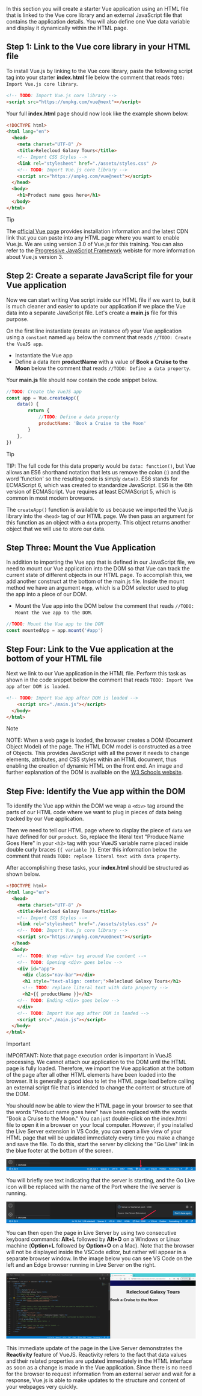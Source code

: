 In this section you will create a starter Vue application using an HTML file that is linked to the Vue core library and an external JavaScript file that contains the application details. You will also define one Vue data variable and display it dynamically within the HTML page.

## Step 1: Link to the Vue core library in your HTML file

To install Vue.js by linking to the Vue core library, paste the following script tag into your starter **index.html** file below the comment that reads `TODO: Import Vue.js core library`.

```html
<!-- TODO: Import Vue.js core library -->
<script src="https://unpkg.com/vue@next"></script>
```
Your full **index.html** page should now look like the example shown below.

```html
<!DOCTYPE html>
<html lang="en">
  <head>
    <meta charset="UTF-8" />
    <title>Relecloud Galaxy Tours</title>
    <!-- Import CSS Styles -->
    <link rel="stylesheet" href="./assets/styles.css" />
    <!-- TODO: Import Vue.js core library -->
    <script src="https://unpkg.com/vue@next"></script>
  </head>
  <body>
    <h1>Product name goes here</h1>
  </body>
</html>
```

> [!TIP]
>The [official Vue page](https://vuejs.org/v2/guide/installation.html) provides installation information and the latest CDN link that you can paste into any HTML page where you want to enable Vue.js. We are using version 3.0 of Vue.js for this training. You can also refer to the [Progressive JavaScript Framework](https://v3.vuejs.org/) webiste for more information about Vue.js version 3.

## Step 2: Create a separate JavaScript file for your Vue application

Now we can start writing Vue script inside our HTML file if we want to, but it is much cleaner and easier to update our application if we place the Vue data into a separate JavaScript file. Let's create a **main.js** file for this purpose.

On the first line instantiate (create an instance of) your Vue application using a `constant` named `app` below the comment that reads `//TODO: Create the VueJS app`.
- Instantiate the Vue app
- Define a data item **productName** with a value of **Book a Cruise to the Moon** below the comment that reads `//TODO: Define a data property`.

Your **main.js** file should now contain the code snippet below.

```javascript
//TODO: Create the VueJS app
const app = Vue.createApp({
    data() {
        return {
            //TODO: Define a data property
            productName: 'Book a Cruise to the Moon'
        }
    },
})
```

> [!TIP]
> TIP: The full code for this data property would be `data: function()`, but Vue allows an ES6 shorthand notation that lets us remove the colon (:) and the word 'function' so the resulting code is simply `data()`. ES6 stands for ECMAScript 6, which was created to standardize JavaScript. ES6 is the 6th version of ECMAScript. Vue requires at least ECMAScript 5, which is common in most modern browsers.

The `createApp()` function is available to us because we imported the Vue.js library into the `<head>` tag of our HTML page. We then pass an argument for this function as an object with a `data` property. This object returns another object that we will use to store our data.

## Step Three: Mount the Vue Application

In addition to importing the Vue app that is defined in our JavaScript file, we need to mount our Vue application into the DOM so that Vue can track the current state of different objects in our HTML page. To accomplish this, we add another construct at the bottom of the main.js file. Inside the mount method we have an argument `#app`, which is a DOM selector used to plug the app into a piece of our DOM.
- Mount the Vue app into the DOM below the comment that reads `//TODO: Mount the Vue app to the DOM`.

```javascript
//TODO: Mount the Vue app to the DOM
const mountedApp = app.mount('#app')
```

## Step Four: Link to the Vue application at the bottom of your HTML file

Next we link to our Vue application in the HTML file. Perform this task as shown in the code snippet below the comment that reads `TODO: Import Vue app after DOM is loaded`.

```html
<!-- TODO: Import Vue app after DOM is loaded -->
    <script src="./main.js"></script>
  </body>
</html>
```

> [!NOTE]
> NOTE: When a web page is loaded, the browser creates a DOM (Document Object Model) of the page. The HTML DOM model is constructed as a tree of Objects. This provides JavaScript with all the power it needs to change elements, attributes, and CSS styles within an HTML document, thus enabling the creation of dynamic HTML on the front end. An image and further explanation of the DOM is available on the [W3 Schools website](https://www.w3schools.com/js/js_htmldom.asp).

## Step Five: Identify the Vue app within the DOM

To identify the Vue app within the DOM we wrap a `<div>` tag around the parts of our HTML code where we want to plug in pieces of data being tracked by our Vue application.

Then we need to tell our HTML page where to display the piece of `data` we have defined for our `product`. So, replace the literal text "Produce Name Goes Here" in your `<h2>` tag with your VueJS variable name placed inside double curly braces `{{ variable }}`. Enter this information below the comment that reads `TODO: replace literal text with data property`.

After accomplishing these tasks, your **index.html** should be structured as shown below.

```html
<!DOCTYPE html>
<html lang="en">
  <head>
    <meta charset="UTF-8" />
    <title>Relecloud Galaxy Tours</title>
    <!-- Import CSS Styles -->
    <link rel="stylesheet" href="./assets/styles.css" />
    <!-- TODO: Import Vue.js core library -->
    <script src="https://unpkg.com/vue@next"></script>
  </head>
  <body>
    <!-- TODO: Wrap <div> tag around Vue content -->
    <!-- TODO: Opening <div> goes below -->
    <div id="app">
      <div class="nav-bar"></div>
      <h1 style="text-align: center;">Relecloud Galaxy Tours</h1>
      <!-- TODO: replace literal text with data property -->
      <h2>{{ productName }}</h2>
    <!-- TODO: Ending <div> goes below -->
    </div>
    <!-- TODO: Import Vue app after DOM is loaded -->
    <script src="./main.js"></script>
  </body>
</html>
```

> [!IMPORTANT]
> IMPORTANT: Note that page execution order is important in VueJS processing. We cannot attach our application to the DOM until the HTML page is fully loaded. Therefore, we import the Vue application at the bottom of the page after all other HTML elements have been loaded into the browser. It is generally a good idea to let the HTML page load before calling an external script file that is intended to change the content or structure of the DOM.

You should now be able to view the HTML page in your browser to see that the words "Product name goes here" have been replaced with the words "Book a Cruise to the Moon." You can just double-click on the index.html file to open it in a browser on your local computer. However, if you installed the Live Server extension in VS Code, you can open a live view of your HTML page that will be updated immediately every time you make a change and save the file. To do this, start the server by clicking the "Go Live" link in the blue footer at the bottom of the screen.

![Image of the footer area in the bottom of the VS Code application prior to starting the Go Live server.](../media/liveserver_golive.png)

You will briefly see text indicating that the server is starting, and the Go Live icon will be replaced with the name of the Port where the live server is running.

![Image of the footer area in the bottom of the VS Code application after starting the Go Live server.](../media/liveserver_port.png)

You can then open the page in Live Server by using two consecutive keyboard commands: **Alt+L** followed by **Alt+O** on a Windows or Linux machine (**Option+L** followed by **Option+O** on a Mac). Note that the browser will not be displayed inside the VSCode editor, but rather will appear in a separate browser window. In the image below you can see VS Code on the left and an Edge browser running in Live Server on the right.

![Side-by-side images showing the VS Code application on the left with an open HTML file, and the same HTML page on the right displayed in a Microsoft Edge browser running on a live server.](../media/vscode_liveserver.png)

This immediate update of the page in the Live Server demonstrates the **Reactivity** feature of VueJS. Reactivity refers to the fact that data values and their related properties are updated immediately in the HTML interface as soon as a change is made in the Vue application. Since there is no need for the browser to request information from an external server and wait for a response, Vue.js is able to make updates to the structure and content of your webpages very quickly.
